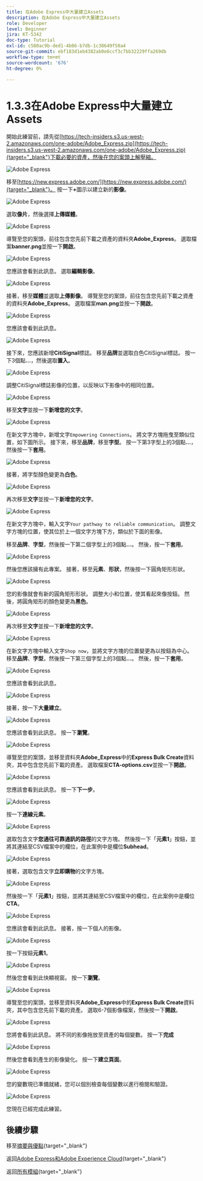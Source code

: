 ```yaml
---
title: 在Adobe Express中大量建立Assets
description: 在Adobe Express中大量建立Assets
role: Developer
level: Beginner
jira: KT-5342
doc-type: Tutorial
exl-id: c580ac9b-ded1-4b86-b7db-1c38649f50a4
source-git-commit: ebf183d1eb4382ab0e6ccf3c7bb32229ffa269db
workflow-type: tm+mt
source-wordcount: '676'
ht-degree: 0%

---
```


# 1.3.3在Adobe Express中大量建立Assets

開始此練習前，請先從[https://tech-insiders.s3.us-west-2.amazonaws.com/one-adobe/Adobe_Express.zip](https://tech-insiders.s3.us-west-2.amazonaws.com/one-adobe/Adobe_Express.zip){target="_blank"}下載必要的資產，然後在您的案頭上解壓縮。

![Adobe Express](./images/expressassets.png)

移至[https://new.express.adobe.com/](https://new.express.adobe.com/){target="_blank"}。 按一下&#x200B;**+**&#x200B;圖示以建立新的&#x200B;**影像**。

![Adobe Express](./images/expressbc0.png)

選取&#x200B;**像片**，然後選擇&#x200B;**上傳媒體**。

![Adobe Express](./images/expressbc1.png)

導覽至您的案頭，前往包含您先前下載之資產的資料夾&#x200B;**Adobe_Express**。 選取檔案&#x200B;**banner.png**&#x200B;並按一下&#x200B;**開啟**。

![Adobe Express](./images/expressbc2.png)

您應該會看到此訊息。 選取&#x200B;**編輯影像**。

![Adobe Express](./images/expressbc3.png)

接著，移至&#x200B;**媒體**&#x200B;並選取&#x200B;**上傳影像**。 導覽至您的案頭，前往包含您先前下載之資產的資料夾&#x200B;**Adobe_Express**。 選取檔案&#x200B;**man.png**&#x200B;並按一下&#x200B;**開啟**。

![Adobe Express](./images/expressbc4.png)

您應該會看到此訊息。

![Adobe Express](./images/expressbc5.png)

接下來，您應該新增&#x200B;**CitiSignal**&#x200B;標誌。 移至&#x200B;**品牌**&#x200B;並選取白色CitiSignal標誌。 按一下3個點&#x200B;**...**，然後選取&#x200B;**置入**。

![Adobe Express](./images/expressbc6.png)

調整CitiSignal標誌影像的位置，以反映以下影像中的相同位置。

![Adobe Express](./images/expressbc7.png)

移至&#x200B;**文字**&#x200B;並按一下&#x200B;**新增您的文字**。

![Adobe Express](./images/expressbc7a.png)

在新文字方塊中，新增文字`Empowering Connections`。 將文字方塊拖曳至類似位置，如下圖所示。 接下來，移至&#x200B;**品牌**，移至&#x200B;**字型**。 按一下第3字型上的3個點&#x200B;**...**，然後按一下&#x200B;**套用**。

![Adobe Express](./images/expressbc8.png)

接著，將字型顏色變更為&#x200B;**白色**。

![Adobe Express](./images/expressbc9.png)

再次移至&#x200B;**文字**&#x200B;並按一下&#x200B;**新增您的文字**。

![Adobe Express](./images/expressbc10.png)

在新文字方塊中，輸入文字`Your pathway to reliable communication`。 調整文字方塊的位置，使其位於上一個文字方塊下方，類似於下面的影像。

移至&#x200B;**品牌**、**字型**，然後按一下第二個字型上的3個點&#x200B;**...**。 然後，按一下&#x200B;**套用**。

![Adobe Express](./images/expressbc12.png)

然後您應該擁有此專案。 接著，移至&#x200B;**元素**、**形狀**，然後按一下圓角矩形形狀。

![Adobe Express](./images/expressbc13.png)

您的影像就會有新的圓角矩形形狀。 調整大小和位置，使其看起來像按鈕。 然後，將圓角矩形的顏色變更為&#x200B;**黑色**。

![Adobe Express](./images/expressbc14.png)

再次移至&#x200B;**文字**&#x200B;並按一下&#x200B;**新增您的文字**。

![Adobe Express](./images/expressbc15.png)

在新文字方塊中輸入文字`Shop now`，並將文字方塊的位置變更為以按鈕為中心。 移至&#x200B;**品牌**、**字型**，然後按一下第三個字型上的3個點&#x200B;**...**。 然後，按一下&#x200B;**套用**。

![Adobe Express](./images/expressbc16.png)

您應該會看到此訊息。

![Adobe Express](./images/expressbc17.png)

接著，按一下&#x200B;**大量建立**。

![Adobe Express](./images/expressbc18.png)

您應該會看到此訊息。 按一下&#x200B;**瀏覽**。

![Adobe Express](./images/expressbc19.png)

導覽至您的案頭，並移至資料夾&#x200B;**Adobe_Express**&#x200B;中的&#x200B;**Express Bulk Create**&#x200B;資料夾，其中包含您先前下載的資產。 選取檔案&#x200B;**CTA-options.csv**&#x200B;並按一下&#x200B;**開啟**。

![Adobe Express](./images/expressbc20.png)

您應該會看到此訊息。 按一下&#x200B;**下一步**。

![Adobe Express](./images/expressbc21.png)

按一下&#x200B;**連線元素**。

![Adobe Express](./images/expressbc22.png)

選取包含文字&#x200B;**您通往可靠通訊的路徑**&#x200B;的文字方塊。 然後按一下「**元素1**」按鈕，並將其連結至CSV檔案中的欄位，在此案例中是欄位&#x200B;**Subhead**。

![Adobe Express](./images/expressbc23.png)

接著，選取包含文字&#x200B;**立即購物**&#x200B;的文字方塊。

![Adobe Express](./images/expressbc24.png)

然後按一下「**元素1**」按鈕，並將其連結至CSV檔案中的欄位，在此案例中是欄位&#x200B;**CTA**。

![Adobe Express](./images/expressbc25.png)

您應該會看到此訊息。 接著，按一下個人的影像。

![Adobe Express](./images/expressbc26.png)

按一下按鈕&#x200B;**元素1**。

![Adobe Express](./images/expressbc27.png)

然後您會看到此快顯視窗。 按一下&#x200B;**瀏覽**。

![Adobe Express](./images/expressbc28.png)

導覽至您的案頭，並移至資料夾&#x200B;**Adobe_Express**&#x200B;中的&#x200B;**Express Bulk Create**&#x200B;資料夾，其中包含您先前下載的資產。 選取6-7個影像檔案，然後按一下&#x200B;**開啟**。

![Adobe Express](./images/expressbc29.png)

您將會看到此訊息。 將不同的影像拖放至資產的每個變數。 按一下&#x200B;**完成**

![Adobe Express](./images/expressbc31.png)

然後您會看到產生的影像變化。 按一下&#x200B;**建立頁面**。

![Adobe Express](./images/expressbc32.png)

您的變數現已準備就緒，您可以個別檢查每個變數以進行檢閱和驗證。

![Adobe Express](./images/expressbc33.png)

您現在已經完成此練習。

## 後續步驟

移至[摘要與優點](./summary.md){target="_blank"}

返回[Adobe Express和Adobe Experience Cloud](./express.md){target="_blank"}

返回[所有模組](./../../../overview.md){target="_blank"}